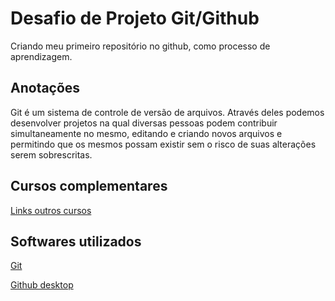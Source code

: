 # Desafio de Projeto Git/Github
Criando meu primeiro repositório no github, como processo de aprendizagem.
## Anotações
Git é um sistema de controle de versão de arquivos. Através deles podemos desenvolver projetos na qual diversas pessoas podem contribuir simultaneamente no mesmo, editando e criando novos arquivos e permitindo que os mesmos possam existir sem o risco de suas alterações serem sobrescritas.
## Cursos complementares
[Links outros cursos](https://www.cursoemvideo.com/)

## **Softwares utilizados**

[Git](https://git-scm.com/)

[Github desktop](https://desktop.github.com/)



